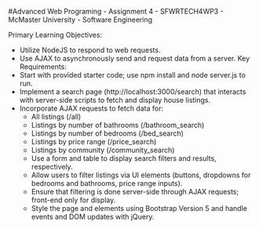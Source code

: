 #Advanced Web Programing - Assignment 4 - SFWRTECH4WP3 - McMaster University - Software Engineering

Primary Learning Objectives:
- Utilize NodeJS to respond to web requests.
- Use AJAX to asynchronously send and request data from a server.
Key Requirements:
- Start with provided starter code; use npm install and node server.js to run.
- Implement a search page (http://localhost:3000/search) that interacts with server-side scripts to fetch and display house listings.
- Incorporate AJAX requests to fetch data for:
  - All listings (/all)
  - Listings by number of bathrooms (/bathroom_search)
  - Listings by number of bedrooms (/bed_search)
  - Listings by price range (/price_search)
  - Listings by community (/community_search)
  - Use a form and table to display search filters and results, respectively.
  - Allow users to filter listings via UI elements (buttons, dropdowns for bedrooms and bathrooms, price range inputs).
  - Ensure that filtering is done server-side through AJAX requests; front-end only for display.
  - Style the page and elements using Bootstrap Version 5 and handle events and DOM updates with jQuery.
